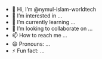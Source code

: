 - 👋 Hi, I’m @nymul-islam-worldtech
- 👀 I’m interested in ...
- 🌱 I’m currently learning ...
- 💞️ I’m looking to collaborate on ...
- 📫 How to reach me ...
- 😄 Pronouns: ...
- ⚡ Fun fact: ...

<!---
nymul-islam-worldtech/nymul-islam-worldtech is a ✨ special ✨ repository because its `README.md` (this file) appears on your GitHub profile.
You can click the Preview link to take a look at your changes.
--->

